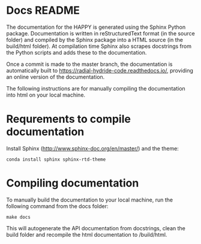 # Docs README #

The documentation for the HAPPY is generated using the Sphinx Python package. Documentation is written in reStructuredText format (in the source folder) and compiled by the Sphinx package into a HTML source (in the build/html folder). At compilation time Sphinx also scrapes docstrings from the Python scripts and adds these to the documentation.

Once a commit is made to the master branch, the documentation is automatically built to https://radial-hydride-code.readthedocs.io/, providing an online version of the documentation.

The following instructions are for manually compiling the documentation into html on your local machine.

Requrements to compile documentation
======================================

Install Sphinx (http://www.sphinx-doc.org/en/master/) and the theme:

`conda install sphinx sphinx-rtd-theme`

Compiling documentation
=========================

To manually build the documentation to your local machine, run the following command from the docs folder:

`make docs`

This will autogenerate the API documentation from docstrings, clean the build folder and recompile the html documentation to /build/html.
